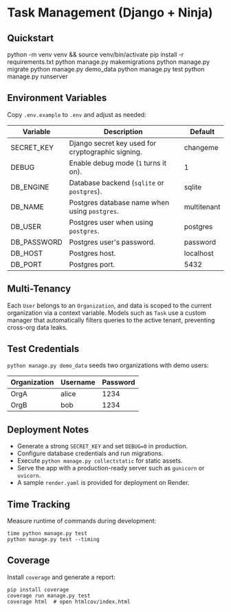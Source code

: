 # Task Management (Django + Ninja)

## Quickstart
python -m venv venv && source venv/bin/activate
pip install -r requirements.txt
python manage.py makemigrations
python manage.py migrate
python manage.py demo_data
python manage.py test
python manage.py runserver

## Environment Variables
Copy `.env.example` to `.env` and adjust as needed:

| Variable | Description | Default |
| --- | --- | --- |
| SECRET_KEY | Django secret key used for cryptographic signing. | changeme |
| DEBUG | Enable debug mode (`1` turns it on). | 1 |
| DB_ENGINE | Database backend (`sqlite` or `postgres`). | sqlite |
| DB_NAME | Postgres database name when using `postgres`. | multitenant |
| DB_USER | Postgres user when using `postgres`. | postgres |
| DB_PASSWORD | Postgres user's password. | password |
| DB_HOST | Postgres host. | localhost |
| DB_PORT | Postgres port. | 5432 |

## Multi-Tenancy
Each `User` belongs to an `Organization`, and data is scoped to the current
organization via a context variable. Models such as `Task` use a custom manager
that automatically filters queries to the active tenant, preventing cross-org
data leaks.

## Test Credentials
`python manage.py demo_data` seeds two organizations with demo users:

| Organization | Username | Password |
| --- | --- | --- |
| OrgA | alice | 1234 |
| OrgB | bob   | 1234 |

## Deployment Notes
- Generate a strong `SECRET_KEY` and set `DEBUG=0` in production.
- Configure database credentials and run migrations.
- Execute `python manage.py collectstatic` for static assets.
- Serve the app with a production-ready server such as `gunicorn` or `uvicorn`.
- A sample `render.yaml` is provided for deployment on Render.

## Time Tracking
Measure runtime of commands during development:

```
time python manage.py test
python manage.py test --timing
```

## Coverage
Install `coverage` and generate a report:

```
pip install coverage
coverage run manage.py test
coverage html  # open htmlcov/index.html
```

